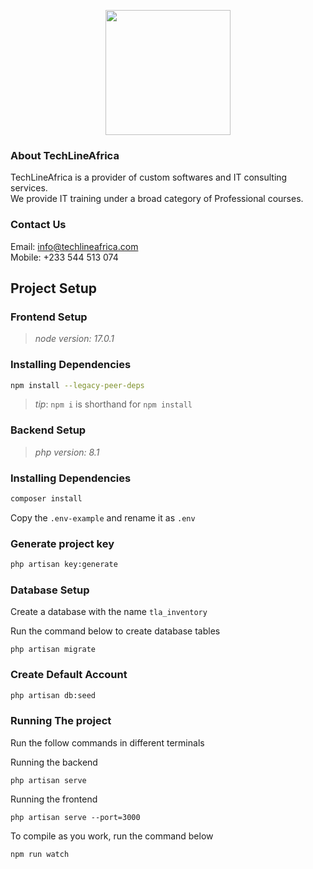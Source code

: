 <p align="center"><a href="https://laravel.com" target="_blank"><img src="https://lh5.googleusercontent.com/p/AF1QipPtqjJLwsmU7tbiSg77yL48pd2zQnoPXyxCI7ZI=w203-h203-k-no" width="200"></a></p>

### About TechLineAfrica

TechLineAfrica is a provider of custom softwares and IT consulting services.     
We provide IT training under a broad category of Professional courses.

### Contact Us
Email: info@techlineafrica.com  
Mobile: +233 544 513 074

## Project Setup
### Frontend Setup
> _node version: 17.0.1_

### Installing Dependencies
```bash
npm install --legacy-peer-deps
```
> _tip_: `npm i` is shorthand for `npm install`

### Backend Setup
> _php version: 8.1_

### Installing Dependencies
```bash
composer install
```

Copy the ``.env-example`` and rename it as ``.env``

### Generate project key
```bash
php artisan key:generate
```

### Database Setup
Create a database with the name ``tla_inventory``

Run the command below to create database tables
```base
php artisan migrate
```

### Create Default Account

```bash
php artisan db:seed
```

### Running The project
Run the follow commands in different terminals

Running the backend
```
php artisan serve
```
Running the frontend
```
php artisan serve --port=3000
```

To compile as you work, run the command below
```
npm run watch
```
